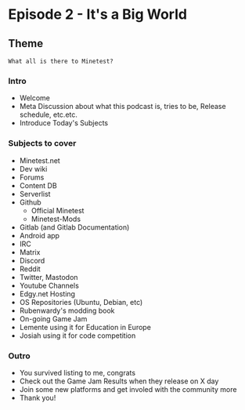 # Episode 2 - It's a Big World

## Theme
    What all is there to Minetest?

### Intro
- Welcome
- Meta Discussion about what this podcast is, tries to be, Release schedule, etc.etc.
- Introduce Today's Subjects

### Subjects to cover
- Minetest.net
- Dev wiki
- Forums
- Content DB
- Serverlist
- Github
    - Official Minetest
    - Minetest-Mods
- Gitlab (and Gitlab Documentation)
- Android app
- IRC
- Matrix
- Discord
- Reddit
- Twitter, Mastodon
- Youtube Channels
- Edgy.net Hosting
- OS Repositories (Ubuntu, Debian, etc)
- Rubenwardy's modding book
- On-going Game Jam
- Lemente using it for Education in Europe
- Josiah using it for code competition

### Outro
- You survived listing to me, congrats
- Check out the Game Jam Results when they release on X day
- Join some new platforms and get involed with the community more
- Thank you!
